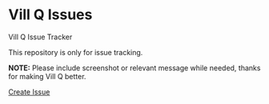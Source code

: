 # Vill Q Issues
Vill Q Issue Tracker

This repository is only for issue tracking.

**NOTE:** Please include screenshot or relevant message while needed, thanks for making Vill Q better.

[Create Issue](https://github.com/aaron-elkins/Vill-Q-Issues/issues/new)
